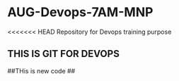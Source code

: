# AUG-Devops-7AM-MNP
<<<<<<< HEAD
Repository for Devops training purpose
## THIS IS GIT FOR DEVOPS ##
##THis is new code ##
